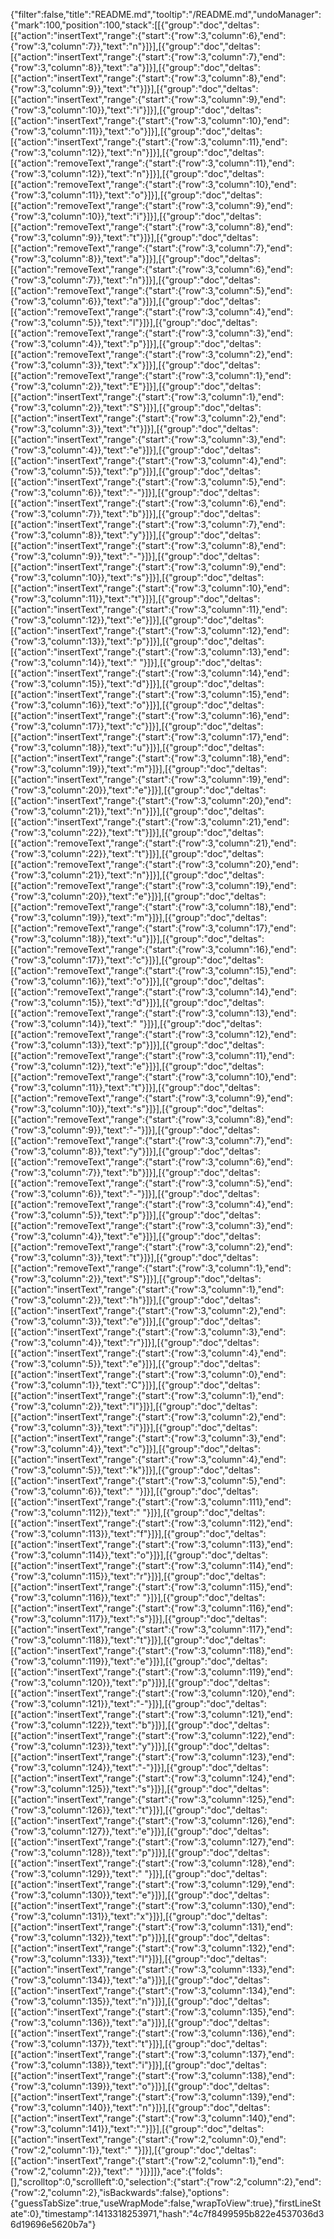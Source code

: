 {"filter":false,"title":"README.md","tooltip":"/README.md","undoManager":{"mark":100,"position":100,"stack":[[{"group":"doc","deltas":[{"action":"insertText","range":{"start":{"row":3,"column":6},"end":{"row":3,"column":7}},"text":"n"}]}],[{"group":"doc","deltas":[{"action":"insertText","range":{"start":{"row":3,"column":7},"end":{"row":3,"column":8}},"text":"a"}]}],[{"group":"doc","deltas":[{"action":"insertText","range":{"start":{"row":3,"column":8},"end":{"row":3,"column":9}},"text":"t"}]}],[{"group":"doc","deltas":[{"action":"insertText","range":{"start":{"row":3,"column":9},"end":{"row":3,"column":10}},"text":"i"}]}],[{"group":"doc","deltas":[{"action":"insertText","range":{"start":{"row":3,"column":10},"end":{"row":3,"column":11}},"text":"o"}]}],[{"group":"doc","deltas":[{"action":"insertText","range":{"start":{"row":3,"column":11},"end":{"row":3,"column":12}},"text":"n"}]}],[{"group":"doc","deltas":[{"action":"removeText","range":{"start":{"row":3,"column":11},"end":{"row":3,"column":12}},"text":"n"}]}],[{"group":"doc","deltas":[{"action":"removeText","range":{"start":{"row":3,"column":10},"end":{"row":3,"column":11}},"text":"o"}]}],[{"group":"doc","deltas":[{"action":"removeText","range":{"start":{"row":3,"column":9},"end":{"row":3,"column":10}},"text":"i"}]}],[{"group":"doc","deltas":[{"action":"removeText","range":{"start":{"row":3,"column":8},"end":{"row":3,"column":9}},"text":"t"}]}],[{"group":"doc","deltas":[{"action":"removeText","range":{"start":{"row":3,"column":7},"end":{"row":3,"column":8}},"text":"a"}]}],[{"group":"doc","deltas":[{"action":"removeText","range":{"start":{"row":3,"column":6},"end":{"row":3,"column":7}},"text":"n"}]}],[{"group":"doc","deltas":[{"action":"removeText","range":{"start":{"row":3,"column":5},"end":{"row":3,"column":6}},"text":"a"}]}],[{"group":"doc","deltas":[{"action":"removeText","range":{"start":{"row":3,"column":4},"end":{"row":3,"column":5}},"text":"l"}]}],[{"group":"doc","deltas":[{"action":"removeText","range":{"start":{"row":3,"column":3},"end":{"row":3,"column":4}},"text":"p"}]}],[{"group":"doc","deltas":[{"action":"removeText","range":{"start":{"row":3,"column":2},"end":{"row":3,"column":3}},"text":"x"}]}],[{"group":"doc","deltas":[{"action":"removeText","range":{"start":{"row":3,"column":1},"end":{"row":3,"column":2}},"text":"E"}]}],[{"group":"doc","deltas":[{"action":"insertText","range":{"start":{"row":3,"column":1},"end":{"row":3,"column":2}},"text":"S"}]}],[{"group":"doc","deltas":[{"action":"insertText","range":{"start":{"row":3,"column":2},"end":{"row":3,"column":3}},"text":"t"}]}],[{"group":"doc","deltas":[{"action":"insertText","range":{"start":{"row":3,"column":3},"end":{"row":3,"column":4}},"text":"e"}]}],[{"group":"doc","deltas":[{"action":"insertText","range":{"start":{"row":3,"column":4},"end":{"row":3,"column":5}},"text":"p"}]}],[{"group":"doc","deltas":[{"action":"insertText","range":{"start":{"row":3,"column":5},"end":{"row":3,"column":6}},"text":"-"}]}],[{"group":"doc","deltas":[{"action":"insertText","range":{"start":{"row":3,"column":6},"end":{"row":3,"column":7}},"text":"b"}]}],[{"group":"doc","deltas":[{"action":"insertText","range":{"start":{"row":3,"column":7},"end":{"row":3,"column":8}},"text":"y"}]}],[{"group":"doc","deltas":[{"action":"insertText","range":{"start":{"row":3,"column":8},"end":{"row":3,"column":9}},"text":"-"}]}],[{"group":"doc","deltas":[{"action":"insertText","range":{"start":{"row":3,"column":9},"end":{"row":3,"column":10}},"text":"s"}]}],[{"group":"doc","deltas":[{"action":"insertText","range":{"start":{"row":3,"column":10},"end":{"row":3,"column":11}},"text":"t"}]}],[{"group":"doc","deltas":[{"action":"insertText","range":{"start":{"row":3,"column":11},"end":{"row":3,"column":12}},"text":"e"}]}],[{"group":"doc","deltas":[{"action":"insertText","range":{"start":{"row":3,"column":12},"end":{"row":3,"column":13}},"text":"p"}]}],[{"group":"doc","deltas":[{"action":"insertText","range":{"start":{"row":3,"column":13},"end":{"row":3,"column":14}},"text":" "}]}],[{"group":"doc","deltas":[{"action":"insertText","range":{"start":{"row":3,"column":14},"end":{"row":3,"column":15}},"text":"d"}]}],[{"group":"doc","deltas":[{"action":"insertText","range":{"start":{"row":3,"column":15},"end":{"row":3,"column":16}},"text":"o"}]}],[{"group":"doc","deltas":[{"action":"insertText","range":{"start":{"row":3,"column":16},"end":{"row":3,"column":17}},"text":"c"}]}],[{"group":"doc","deltas":[{"action":"insertText","range":{"start":{"row":3,"column":17},"end":{"row":3,"column":18}},"text":"u"}]}],[{"group":"doc","deltas":[{"action":"insertText","range":{"start":{"row":3,"column":18},"end":{"row":3,"column":19}},"text":"m"}]}],[{"group":"doc","deltas":[{"action":"insertText","range":{"start":{"row":3,"column":19},"end":{"row":3,"column":20}},"text":"e"}]}],[{"group":"doc","deltas":[{"action":"insertText","range":{"start":{"row":3,"column":20},"end":{"row":3,"column":21}},"text":"n"}]}],[{"group":"doc","deltas":[{"action":"insertText","range":{"start":{"row":3,"column":21},"end":{"row":3,"column":22}},"text":"t"}]}],[{"group":"doc","deltas":[{"action":"removeText","range":{"start":{"row":3,"column":21},"end":{"row":3,"column":22}},"text":"t"}]}],[{"group":"doc","deltas":[{"action":"removeText","range":{"start":{"row":3,"column":20},"end":{"row":3,"column":21}},"text":"n"}]}],[{"group":"doc","deltas":[{"action":"removeText","range":{"start":{"row":3,"column":19},"end":{"row":3,"column":20}},"text":"e"}]}],[{"group":"doc","deltas":[{"action":"removeText","range":{"start":{"row":3,"column":18},"end":{"row":3,"column":19}},"text":"m"}]}],[{"group":"doc","deltas":[{"action":"removeText","range":{"start":{"row":3,"column":17},"end":{"row":3,"column":18}},"text":"u"}]}],[{"group":"doc","deltas":[{"action":"removeText","range":{"start":{"row":3,"column":16},"end":{"row":3,"column":17}},"text":"c"}]}],[{"group":"doc","deltas":[{"action":"removeText","range":{"start":{"row":3,"column":15},"end":{"row":3,"column":16}},"text":"o"}]}],[{"group":"doc","deltas":[{"action":"removeText","range":{"start":{"row":3,"column":14},"end":{"row":3,"column":15}},"text":"d"}]}],[{"group":"doc","deltas":[{"action":"removeText","range":{"start":{"row":3,"column":13},"end":{"row":3,"column":14}},"text":" "}]}],[{"group":"doc","deltas":[{"action":"removeText","range":{"start":{"row":3,"column":12},"end":{"row":3,"column":13}},"text":"p"}]}],[{"group":"doc","deltas":[{"action":"removeText","range":{"start":{"row":3,"column":11},"end":{"row":3,"column":12}},"text":"e"}]}],[{"group":"doc","deltas":[{"action":"removeText","range":{"start":{"row":3,"column":10},"end":{"row":3,"column":11}},"text":"t"}]}],[{"group":"doc","deltas":[{"action":"removeText","range":{"start":{"row":3,"column":9},"end":{"row":3,"column":10}},"text":"s"}]}],[{"group":"doc","deltas":[{"action":"removeText","range":{"start":{"row":3,"column":8},"end":{"row":3,"column":9}},"text":"-"}]}],[{"group":"doc","deltas":[{"action":"removeText","range":{"start":{"row":3,"column":7},"end":{"row":3,"column":8}},"text":"y"}]}],[{"group":"doc","deltas":[{"action":"removeText","range":{"start":{"row":3,"column":6},"end":{"row":3,"column":7}},"text":"b"}]}],[{"group":"doc","deltas":[{"action":"removeText","range":{"start":{"row":3,"column":5},"end":{"row":3,"column":6}},"text":"-"}]}],[{"group":"doc","deltas":[{"action":"removeText","range":{"start":{"row":3,"column":4},"end":{"row":3,"column":5}},"text":"p"}]}],[{"group":"doc","deltas":[{"action":"removeText","range":{"start":{"row":3,"column":3},"end":{"row":3,"column":4}},"text":"e"}]}],[{"group":"doc","deltas":[{"action":"removeText","range":{"start":{"row":3,"column":2},"end":{"row":3,"column":3}},"text":"t"}]}],[{"group":"doc","deltas":[{"action":"removeText","range":{"start":{"row":3,"column":1},"end":{"row":3,"column":2}},"text":"S"}]}],[{"group":"doc","deltas":[{"action":"insertText","range":{"start":{"row":3,"column":1},"end":{"row":3,"column":2}},"text":"h"}]}],[{"group":"doc","deltas":[{"action":"insertText","range":{"start":{"row":3,"column":2},"end":{"row":3,"column":3}},"text":"e"}]}],[{"group":"doc","deltas":[{"action":"insertText","range":{"start":{"row":3,"column":3},"end":{"row":3,"column":4}},"text":"r"}]}],[{"group":"doc","deltas":[{"action":"insertText","range":{"start":{"row":3,"column":4},"end":{"row":3,"column":5}},"text":"e"}]}],[{"group":"doc","deltas":[{"action":"insertText","range":{"start":{"row":3,"column":0},"end":{"row":3,"column":1}},"text":"C"}]}],[{"group":"doc","deltas":[{"action":"insertText","range":{"start":{"row":3,"column":1},"end":{"row":3,"column":2}},"text":"l"}]}],[{"group":"doc","deltas":[{"action":"insertText","range":{"start":{"row":3,"column":2},"end":{"row":3,"column":3}},"text":"i"}]}],[{"group":"doc","deltas":[{"action":"insertText","range":{"start":{"row":3,"column":3},"end":{"row":3,"column":4}},"text":"c"}]}],[{"group":"doc","deltas":[{"action":"insertText","range":{"start":{"row":3,"column":4},"end":{"row":3,"column":5}},"text":"k"}]}],[{"group":"doc","deltas":[{"action":"insertText","range":{"start":{"row":3,"column":5},"end":{"row":3,"column":6}},"text":" "}]}],[{"group":"doc","deltas":[{"action":"insertText","range":{"start":{"row":3,"column":111},"end":{"row":3,"column":112}},"text":" "}]}],[{"group":"doc","deltas":[{"action":"insertText","range":{"start":{"row":3,"column":112},"end":{"row":3,"column":113}},"text":"f"}]}],[{"group":"doc","deltas":[{"action":"insertText","range":{"start":{"row":3,"column":113},"end":{"row":3,"column":114}},"text":"o"}]}],[{"group":"doc","deltas":[{"action":"insertText","range":{"start":{"row":3,"column":114},"end":{"row":3,"column":115}},"text":"r"}]}],[{"group":"doc","deltas":[{"action":"insertText","range":{"start":{"row":3,"column":115},"end":{"row":3,"column":116}},"text":" "}]}],[{"group":"doc","deltas":[{"action":"insertText","range":{"start":{"row":3,"column":116},"end":{"row":3,"column":117}},"text":"s"}]}],[{"group":"doc","deltas":[{"action":"insertText","range":{"start":{"row":3,"column":117},"end":{"row":3,"column":118}},"text":"t"}]}],[{"group":"doc","deltas":[{"action":"insertText","range":{"start":{"row":3,"column":118},"end":{"row":3,"column":119}},"text":"e"}]}],[{"group":"doc","deltas":[{"action":"insertText","range":{"start":{"row":3,"column":119},"end":{"row":3,"column":120}},"text":"p"}]}],[{"group":"doc","deltas":[{"action":"insertText","range":{"start":{"row":3,"column":120},"end":{"row":3,"column":121}},"text":"-"}]}],[{"group":"doc","deltas":[{"action":"insertText","range":{"start":{"row":3,"column":121},"end":{"row":3,"column":122}},"text":"b"}]}],[{"group":"doc","deltas":[{"action":"insertText","range":{"start":{"row":3,"column":122},"end":{"row":3,"column":123}},"text":"y"}]}],[{"group":"doc","deltas":[{"action":"insertText","range":{"start":{"row":3,"column":123},"end":{"row":3,"column":124}},"text":"-"}]}],[{"group":"doc","deltas":[{"action":"insertText","range":{"start":{"row":3,"column":124},"end":{"row":3,"column":125}},"text":"s"}]}],[{"group":"doc","deltas":[{"action":"insertText","range":{"start":{"row":3,"column":125},"end":{"row":3,"column":126}},"text":"t"}]}],[{"group":"doc","deltas":[{"action":"insertText","range":{"start":{"row":3,"column":126},"end":{"row":3,"column":127}},"text":"e"}]}],[{"group":"doc","deltas":[{"action":"insertText","range":{"start":{"row":3,"column":127},"end":{"row":3,"column":128}},"text":"p"}]}],[{"group":"doc","deltas":[{"action":"insertText","range":{"start":{"row":3,"column":128},"end":{"row":3,"column":129}},"text":" "}]}],[{"group":"doc","deltas":[{"action":"insertText","range":{"start":{"row":3,"column":129},"end":{"row":3,"column":130}},"text":"e"}]}],[{"group":"doc","deltas":[{"action":"insertText","range":{"start":{"row":3,"column":130},"end":{"row":3,"column":131}},"text":"x"}]}],[{"group":"doc","deltas":[{"action":"insertText","range":{"start":{"row":3,"column":131},"end":{"row":3,"column":132}},"text":"p"}]}],[{"group":"doc","deltas":[{"action":"insertText","range":{"start":{"row":3,"column":132},"end":{"row":3,"column":133}},"text":"l"}]}],[{"group":"doc","deltas":[{"action":"insertText","range":{"start":{"row":3,"column":133},"end":{"row":3,"column":134}},"text":"a"}]}],[{"group":"doc","deltas":[{"action":"insertText","range":{"start":{"row":3,"column":134},"end":{"row":3,"column":135}},"text":"n"}]}],[{"group":"doc","deltas":[{"action":"insertText","range":{"start":{"row":3,"column":135},"end":{"row":3,"column":136}},"text":"a"}]}],[{"group":"doc","deltas":[{"action":"insertText","range":{"start":{"row":3,"column":136},"end":{"row":3,"column":137}},"text":"t"}]}],[{"group":"doc","deltas":[{"action":"insertText","range":{"start":{"row":3,"column":137},"end":{"row":3,"column":138}},"text":"i"}]}],[{"group":"doc","deltas":[{"action":"insertText","range":{"start":{"row":3,"column":138},"end":{"row":3,"column":139}},"text":"o"}]}],[{"group":"doc","deltas":[{"action":"insertText","range":{"start":{"row":3,"column":139},"end":{"row":3,"column":140}},"text":"n"}]}],[{"group":"doc","deltas":[{"action":"insertText","range":{"start":{"row":3,"column":140},"end":{"row":3,"column":141}},"text":"."}]}],[{"group":"doc","deltas":[{"action":"insertText","range":{"start":{"row":2,"column":0},"end":{"row":2,"column":1}},"text":" "}]}],[{"group":"doc","deltas":[{"action":"insertText","range":{"start":{"row":2,"column":1},"end":{"row":2,"column":2}},"text":" "}]}]]},"ace":{"folds":[],"scrolltop":0,"scrollleft":0,"selection":{"start":{"row":2,"column":2},"end":{"row":2,"column":2},"isBackwards":false},"options":{"guessTabSize":true,"useWrapMode":false,"wrapToView":true},"firstLineState":0},"timestamp":1413318253971,"hash":"4c7f8499595b822e4537036d36d19696e5620b7a"}